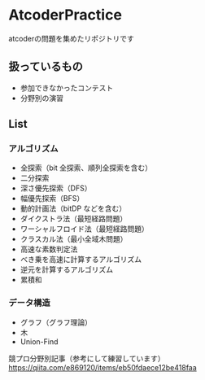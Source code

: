 # AtcoderPractice
atcoderの問題を集めたリポジトリです

## 扱っているもの
- 参加できなかったコンテスト
- 分野別の演習

## List

### アルゴリズム
- 全探索（bit 全探索、順列全探索を含む）
- 二分探索
- 深さ優先探索（DFS）
- 幅優先探索（BFS）
- 動的計画法（bitDP などを含む）
- ダイクストラ法（最短経路問題）
- ワーシャルフロイド法（最短経路問題）
- クラスカル法（最小全域木問題）
- 高速な素数判定法
- べき乗を高速に計算するアルゴリズム
- 逆元を計算するアルゴリズム
- 累積和

### データ構造
- グラフ（グラフ理論）
- 木
- Union-Find

競プロ分野別記事（参考にして練習しています）
https://qiita.com/e869120/items/eb50fdaece12be418faa
